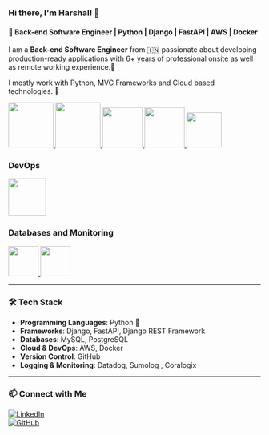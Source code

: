 ### Hi there, I'm Harshal! 👋

#### 🚀 Back-end Software Engineer | Python | Django | FastAPI | AWS | Docker

I am a **Back-end Software Engineer** from 🇮🇳 passionate about developing production-ready applications with 6+ years of professional onsite as well as remote working experience.🎯

I mostly work with Python, MVC Frameworks and Cloud based technologies. 🚀





<p float="left">
 <a href="https://python.org/" target="_blank" >
    <img src="https://media1.giphy.com/media/KAq5w47R9rmTuvWOWa/giphy.gif"  height="90" />
  </a>
   <a href="https://fastapi.tiangolo.com/" target="_blank" >
    <img src="https://fastapi.tiangolo.com/img/logo-margin/logo-teal.png"  height="90" />
  </a>
  
  <a href="https://www.docker.com/" target="_blank" >
    <img src="https://raw.githubusercontent.com/itsksaurabh/itsksaurabh/master/assets/docker.gif"  height="80" /> 
  </a>
  
  <a href="https://www.djangoproject.com/" target="_blank" >
    <img src="https://www.edgica.com/wp-content/files/django-logo-big.jpg"  height="80" /> 
  </a>
  
  <a href="https://www.w3.org/wiki/The_web_standards_model_-_HTML_CSS_and_JavaScript" target="_blank" >
    <img src="https://raw.githubusercontent.com/itsksaurabh/itsksaurabh/master/assets/html-css-js.png" height="70" />
  </a>
 </p>


  
### DevOps

  <p float="left">
  <a href="https://aws.amazon.com/" target="_blank" >
    <img src="https://raw.githubusercontent.com/itsksaurabh/itsksaurabh/master/assets/aws.gif"  height="75" />
  </a>
 </p>



  
### Databases and Monitoring
<p float="left">
  <a href="https://www.postgresql.org" target="_blank" >
    <img src="https://www.postgresql.org/media/img/about/press/elephant.png" height="60" />
  </a>
  </a>
    <a href="https://www.mongodb.com/" target="_blank" >
    <img src="https://www.logolynx.com/images/logolynx/cf/cf72126a3551b816d617a06ffb01388b.png" height="60" />
  </a>
  
</p>



---


### 🛠 Tech Stack

- **Programming Languages**: Python 🐍
- **Frameworks**: Django, FastAPI, Django REST Framework
- **Databases**: MySQL, PostgreSQL
- **Cloud & DevOps**: AWS, Docker
- **Version Control**: GitHub
- **Logging & Monitoring**: Datadog, Sumolog , Coralogix


---

### 📫 Connect with Me

[![LinkedIn](https://img.shields.io/badge/LinkedIn-0077B5?style=for-the-badge&logo=linkedin&logoColor=white)](https://www.linkedin.com/in/harshal-mitkari/)  
[![GitHub](https://img.shields.io/badge/GitHub-181717?style=for-the-badge&logo=github&logoColor=white)](https://github.com/HarshalMitkari)




